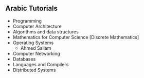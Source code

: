 ## Arabic Tutorials
- Programming
- Computer Architecture
- Algorithms and data structures
- Mathematics for Computer Science [Discrete Mathematics]
- Operating Systems
  - Ahmed Sallam
- Computer Networking
- Databases
- Languages and Compilers
- Distributed Systems
